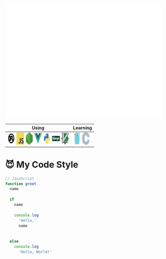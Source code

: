 <p align="center">
  <img src="./metrics.svg" alt="GitHub Metrics"/>
</p>

<table align="center">
  <thead>
    <tr>
      <th scope="col">Using</th>
      <th scope="col">Learning</th>
    </tr>
  </thead>
  <tbody>
    <tr>
      <td>
        <img width="25" height="40" alt="Rust" src="https://raw.githubusercontent.com/devicons/devicon/master/icons/rust/rust-plain.svg" />
        <img width="25" height="40" alt="JavaScript" src="https://raw.githubusercontent.com/devicons/devicon/master/icons/javascript/javascript-original.svg" />
        <img width="25" height="40" alt="Node.js" src="https://raw.githubusercontent.com/devicons/devicon/master/icons/nodejs/nodejs-original.svg" />
        <img width="25" height="40" alt="Vue.js" src="https://raw.githubusercontent.com/devicons/devicon/master/icons/vuejs/vuejs-original.svg" />
        <img width="25" height="40" alt="Python" src="https://raw.githubusercontent.com/devicons/devicon/master/icons/python/python-original.svg" />
        <img width="25" height="40" alt="Django" src="https://raw.githubusercontent.com/devicons/devicon/master/icons/django/django-original.svg" />
        <img width="25" height="40" alt="Vim" src="https://raw.githubusercontent.com/devicons/devicon/master/icons/vim/vim-original.svg" />
      </td>
      <td>
        <img width="25" height="40" alt="Go" src="https://raw.githubusercontent.com/devicons/devicon/master/icons/go/go-original.svg" />
        <img width="25" height="40" alt="C" src="https://raw.githubusercontent.com/devicons/devicon/master/icons/c/c-original.svg" />
      </td>
    </tr>
  </tbody>
</table>

<!--
**spenserblack/spenserblack** is a ✨ _special_ ✨ repository because its `README.md` (this file) appears on your GitHub profile.

Here are some ideas to get you started:

- 🔭 I’m currently working on ...
- 🌱 I’m currently learning ...
- 👯 I’m looking to collaborate on ...
- 🤔 I’m looking for help with ...
- 💬 Ask me about ...
- 📫 How to reach me: ...
- 😄 Pronouns: ...
- ⚡ Fun fact: ...
-->

# :smiling_imp: My Code Style

```javascript
// JavaScript
function greet                                                                 (
  name                                                                         )
                                                                               {
  if                                                                           (
    name                                                                       )
                                                                               {
    console.log                                                                (
      'Hello,'                                                                 ,
      name                                                                     )
                                                                               ;
                                                                               }
  else                                                                         {
    console.log                                                                (
      'Hello, World!'                                                          )
                                                                               ;
                                                                               }
                                                                               }
```

[Rust]: https://devicon.dev/devicon.git/icons/rust/rust-plain.svg
[JavaScript]: https://devicon.dev/devicon.git/icons/javascript/javascript-original.svg
[Node.js]: https://devicon.dev/devicon.git/icons/nodejs/nodejs-original.svg
[Vue.js]: https://devicon.dev/devicon.git/icons/vuejs/vuejs-original.svg
[Nuxt.js]: https://simpleicons.org/icons/nuxt-dot-js.svg
[Python]: https://devicon.dev/devicon.git/icons/python/python-original.svg
[Django]: https://devicon.dev/devicon.git/icons/django/django-original.svg
[Go]: https://devicon.dev/devicon.git/icons/go/go-original.svg
[Git]: https://devicon.dev/devicon.git/icons/git/git-original.svg
